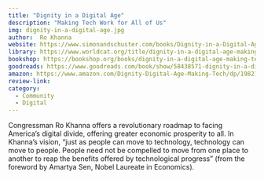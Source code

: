```yaml
---
title: "Dignity in a Digital Age"
description: "Making Tech Work for All of Us"
img: dignity-in-a-digital-age.jpg
author:  Ro Khanna
website: https://www.simonandschuster.com/books/Dignity-in-a-Digital-Age/Ro-Khanna/9781982163341
library: https://www.worldcat.org/title/dignity-in-a-digital-age-making-tech-work-for-all-of-us/oclc/1277128433&referer=brief_results
bookshop: https://bookshop.org/books/dignity-in-a-digital-age-making-tech-work-for-all-of-us-9781797138312/9781982163341
goodreads: https://www.goodreads.com/book/show/58438571-dignity-in-a-digital-age
amazon: https://www.amazon.com/Dignity-Digital-Age-Making-Tech/dp/1982163348/ref=sr_1_1?crid=VUET80A62JK3&keywords=Dignity+in+a+Digital+Age&qid=1650920748&sprefix=dignity+in+a+digital+age%2Caps%2C534&sr=8-1
review-link: 
category:
  - Community
  - Digital
---
```


Congressman Ro Khanna offers a revolutionary roadmap to facing America’s digital divide, offering greater economic prosperity to all. In Khanna’s vision, “just as people can move to technology, technology can move to people. People need not be compelled to move from one place to another to reap the benefits offered by technological progress” (from the foreword by Amartya Sen, Nobel Laureate in Economics).